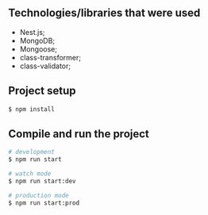 ## Technologies/libraries that were used

- Nest.js;
- MongoDB;
- Mongoose;
- class-transformer;
- class-validator;

## Project setup

```bash
$ npm install
```

## Compile and run the project

```bash
# development
$ npm run start

# watch mode
$ npm run start:dev

# production mode
$ npm run start:prod
```

